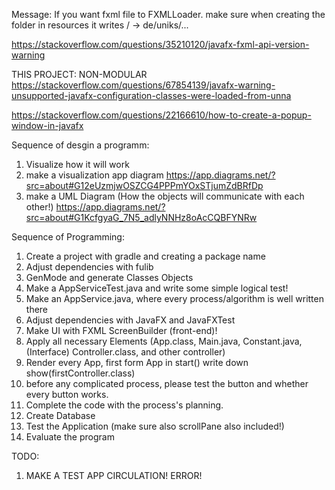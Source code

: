 Message:
If you want fxml file to FXMLLoader. make sure when creating the folder in resources it writes / -> de/uniks/...

https://stackoverflow.com/questions/35210120/javafx-fxml-api-version-warning

THIS PROJECT: NON-MODULAR
https://stackoverflow.com/questions/67854139/javafx-warning-unsupported-javafx-configuration-classes-were-loaded-from-unna

https://stackoverflow.com/questions/22166610/how-to-create-a-popup-window-in-javafx

Sequence of desgin a programm:
1. Visualize how it will work
2. make a visualization app diagram https://app.diagrams.net/?src=about#G12eUzmjwOSZCG4PPPmYOxSTjumZdBRfDp
3. make a UML Diagram (How the objects will communicate with each other!) https://app.diagrams.net/?src=about#G1KcfgyaG_7N5_adlyNNHz8oAcCQBFYNRw

Sequence of Programming:
1. Create a project with gradle and creating a package name
2. Adjust dependencies with fulib
3. GenMode and generate Classes Objects
4. Make a AppServiceTest.java and write some simple logical test!
5. Make an AppService.java, where every process/algorithm is well written there
6. Adjust dependencies with JavaFX and JavaFXTest
7. Make UI with FXML ScreenBuilder (front-end)!
8. Apply all necessary Elements (App.class, Main.java, Constant.java, (Interface) Controller.class, and other controller)
9. Render every App, first form App in start() write down show(firstController.class)
10. before any complicated process, please test the button and whether every button works.
11. Complete the code with the process's planning.
12. Create Database
13. Test the Application (make sure also scrollPane also included!)
14. Evaluate the program

TODO:
1. MAKE A TEST APP CIRCULATION! ERROR!